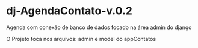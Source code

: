 # dj-AgendaContato-v.0.2
Agenda com conexão de banco de dados focado na área admin do django

O Projeto foca nos arquivos: admin e model do appContatos
